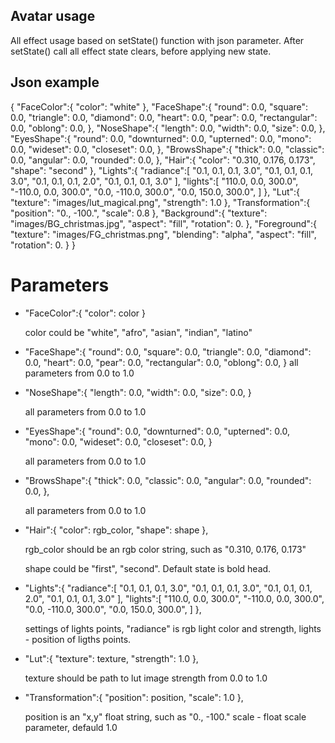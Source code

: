 ## Avatar usage

All effect usage based on setState() function with json parameter. After setState() call all effect state clears, before applying new state.

## Json example

{
    "FaceColor":{
        "color": "white"
    },
    "FaceShape":{
        "round": 0.0,
        "square": 0.0,
        "triangle": 0.0,
        "diamond": 0.0,
        "heart": 0.0,
        "pear": 0.0,
        "rectangular": 0.0,
        "oblong": 0.0,
    },
    "NoseShape":{
        "length": 0.0,
        "width": 0.0,
        "size": 0.0,
    },
    "EyesShape":{
        "round": 0.0,
        "downturned": 0.0,
        "upterned": 0.0,
        "mono": 0.0,
        "wideset": 0.0,
        "closeset": 0.0,
    },
    "BrowsShape":{
        "thick": 0.0,
        "classic": 0.0,
        "angular": 0.0,
        "rounded": 0.0,
    },
    "Hair":{
        "color": "0.310, 0.176, 0.173",
        "shape": "second"
    },
    "Lights":{
        "radiance":[
            "0.1, 0.1, 0.1, 3.0",
            "0.1, 0.1, 0.1, 3.0",
            "0.1, 0.1, 0.1, 2.0",
            "0.1, 0.1, 0.1, 3.0"
        ],
        "lights":[
            "110.0, 0.0, 300.0",
            "-110.0, 0.0, 300.0",
            "0.0, -110.0, 300.0",
            "0.0, 150.0, 300.0",
        ]
    },
    "Lut":{
        "texture": "images/lut_magical.png",
        "strength": 1.0
    },
    "Transformation":{
        "position": "0., -100.",
        "scale": 0.8
    },
    "Background":{
        "texture": "images/BG_christmas.jpg",
        "aspect": "fill",
        "rotation": 0.
    },
    "Foreground":{
        "texture": "images/FG_christmas.png",
        "blending": "alpha", 
        "aspect": "fill",
        "rotation": 0.
    }
}

# Parameters

- "FaceColor":{
    "color": color
} 

    color could be "white", "afro", "asian", "indian", "latino"

- "FaceShape":{
        "round": 0.0,
        "square": 0.0,
        "triangle": 0.0,
        "diamond": 0.0,
        "heart": 0.0,
        "pear": 0.0,
        "rectangular": 0.0,
        "oblong": 0.0,
}
    all parameters from 0.0 to 1.0

- "NoseShape":{
        "length": 0.0,
        "width": 0.0,
        "size": 0.0,
    }

    all parameters from 0.0 to 1.0

- "EyesShape":{
        "round": 0.0,
        "downturned": 0.0,
        "upterned": 0.0,
        "mono": 0.0,
        "wideset": 0.0,
        "closeset": 0.0,
    }

    all parameters from 0.0 to 1.0

- "BrowsShape":{
        "thick": 0.0,
        "classic": 0.0,
        "angular": 0.0,
        "rounded": 0.0,
    },

    all parameters from 0.0 to 1.0

- "Hair":{
        "color": rgb_color,
        "shape": shape
    },

    rgb_color should be an rgb color string, such as "0.310, 0.176, 0.173"

    shape could be "first", "second". Default state is bold head.

- "Lights":{
        "radiance":[
            "0.1, 0.1, 0.1, 3.0",
            "0.1, 0.1, 0.1, 3.0",
            "0.1, 0.1, 0.1, 2.0",
            "0.1, 0.1, 0.1, 3.0"
        ],
        "lights":[
            "110.0, 0.0, 300.0",
            "-110.0, 0.0, 300.0",
            "0.0, -110.0, 300.0",
            "0.0, 150.0, 300.0",
        ]
    },

    settings of lights points, "radiance" is rgb light color and strength,
    lights - position of ligths points.

-  "Lut":{
        "texture": texture,
        "strength": 1.0
    },

    texture should be path to lut image
    strength from 0.0 to 1.0

-  "Transformation":{
        "position": position,
        "scale": 1.0
    },
    
    position is an "x,y" float string, such as "0., -100."
    scale - float scale parameter, defauld 1.0



